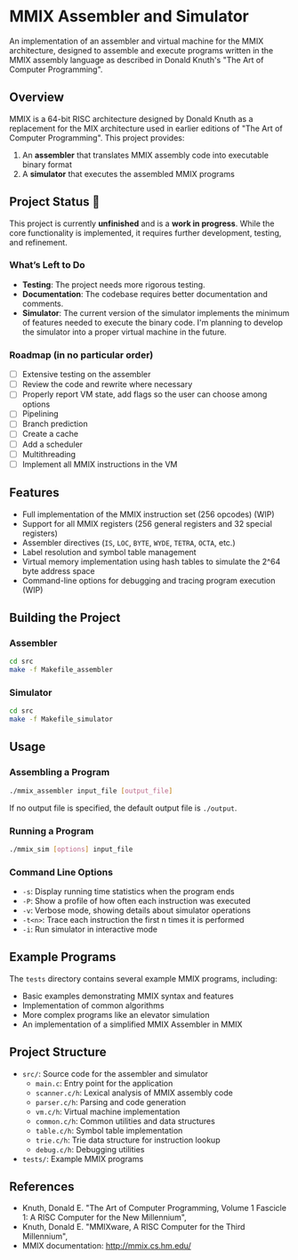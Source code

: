 # MMIX Assembler and Simulator
An implementation of an assembler and virtual machine for the MMIX architecture, designed to assemble and execute programs written in the MMIX assembly language as described in Donald Knuth's "The Art of Computer Programming".

## Overview

MMIX is a 64-bit RISC architecture designed by Donald Knuth as a replacement for the MIX architecture used in earlier editions of "The Art of Computer Programming". This project provides:

1. An **assembler** that translates MMIX assembly code into executable binary format
2. A **simulator** that executes the assembled MMIX programs

## Project Status 🚧
This project is currently **unfinished** and is a **work in progress**. While the core functionality is implemented, it requires further development, testing, and refinement.

### What’s Left to Do
- **Testing**: The project needs more rigorous testing.
- **Documentation**: The codebase requires better documentation and comments.
- **Simulator**: The current version of the simulator implements the minimum of features needed to execute the binary code. I'm planning to develop the simulator into a proper virtual machine in the future.

### Roadmap (in no particular order)
- [ ] Extensive testing on the assembler
- [ ] Review the code and rewrite where necessary
- [ ] Properly report VM state, add flags so the user can choose among options
- [ ] Pipelining
- [ ] Branch prediction
- [ ] Create a cache
- [ ] Add a scheduler
- [ ] Multithreading
- [ ] Implement all MMIX instructions in the VM

## Features

- Full implementation of the MMIX instruction set (256 opcodes) (WIP)
- Support for all MMIX registers (256 general registers and 32 special registers)
- Assembler directives (`IS`, `LOC`, `BYTE`, `WYDE`, `TETRA`, `OCTA`, etc.)
- Label resolution and symbol table management
- Virtual memory implementation using hash tables to simulate the 2^64 byte address space
- Command-line options for debugging and tracing program execution (WIP)

## Building the Project

### Assembler

```bash
cd src
make -f Makefile_assembler
```

### Simulator

```bash
cd src
make -f Makefile_simulator
```

## Usage

### Assembling a Program

```bash
./mmix_assembler input_file [output_file]
```

If no output file is specified, the default output file is `./output`.

### Running a Program

```bash
./mmix_sim [options] input_file
```

### Command Line Options

- `-s`: Display running time statistics when the program ends
- `-P`: Show a profile of how often each instruction was executed
- `-v`: Verbose mode, showing details about simulator operations
- `-t<n>`: Trace each instruction the first n times it is performed
- `-i`: Run simulator in interactive mode

## Example Programs

The `tests` directory contains several example MMIX programs, including:

- Basic examples demonstrating MMIX syntax and features
- Implementation of common algorithms
- More complex programs like an elevator simulation
- An implementation of a simplified MMIX Assembler in MMIX

## Project Structure

- `src/`: Source code for the assembler and simulator
  - `main.c`: Entry point for the application
  - `scanner.c/h`: Lexical analysis of MMIX assembly code
  - `parser.c/h`: Parsing and code generation
  - `vm.c/h`: Virtual machine implementation
  - `common.c/h`: Common utilities and data structures
  - `table.c/h`: Symbol table implementation
  - `trie.c/h`: Trie data structure for instruction lookup
  - `debug.c/h`: Debugging utilities
- `tests/`: Example MMIX programs

## References

- Knuth, Donald E. "The Art of Computer Programming, Volume 1 Fascicle 1: A RISC Computer for the New Millennium",
- Knuth, Donald E. "MMIXware, A RISC Computer for the Third Millennium",
- MMIX documentation: http://mmix.cs.hm.edu/
